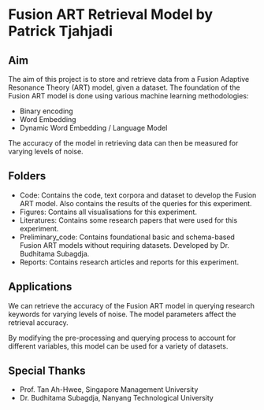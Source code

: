 # Fusion ART Retrieval Model by Patrick Tjahjadi

## Aim
The aim of this project is to store and retrieve data from a Fusion Adaptive Resonance Theory
(ART) model, given a dataset. The foundation of the Fusion ART model is done using various machine learning methodologies:
* Binary encoding
* Word Embedding
* Dynamic Word Embedding / Language Model

The accuracy of the model in retrieving data can then be measured for varying levels of noise.

## Folders
* Code: Contains the code, text corpora and dataset to develop the Fusion ART model. Also contains the results of the queries for this experiment.
* Figures: Contains all visualisations for this experiment.
* Literatures: Contains some research papers that were used for this experiment.
* Preliminary_code: Contains foundational basic and schema-based Fusion ART models without requiring datasets. Developed by Dr. Budhitama Subagdja.
* Reports: Contains research articles and reports for this experiment. 


## Applications
We can retrieve the accuracy of the Fusion ART model in querying research keywords for varying levels of noise.
The model parameters affect the retrieval accuracy.

By modifying the pre-processing and querying process to account for different variables,
this model can be used for a variety of datasets.

## Special Thanks
* Prof. Tan Ah-Hwee, Singapore Management University
* Dr. Budhitama Subagdja, Nanyang Technological University
